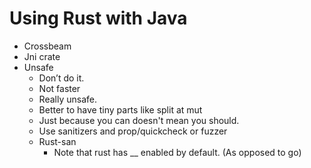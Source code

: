 # Using Rust with Java

  * Crossbeam
  * Jni crate
  * Unsafe
    * Don’t do it.
    * Not faster
    * Really unsafe.
    * Better to have tiny parts like split at mut
    * Just because you can doesn't mean you should.
    * Use sanitizers and prop/quickcheck or fuzzer
    * Rust-san
      * Note that rust has __ enabled by default. (As opposed to go)


